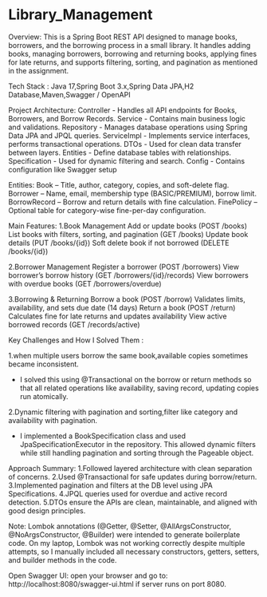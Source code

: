 # Library_Management
Overview:
This is a Spring Boot REST API designed to manage books, borrowers, and the borrowing process in a small library.
It handles adding books, managing borrowers, borrowing and returning books, applying fines for late returns, and supports filtering, sorting, and pagination as mentioned in the assignment.

Tech Stack  : Java 17,Spring Boot 3.x,Spring Data JPA,H2 Database,Maven,Swagger / OpenAPI

Project Architecture:
Controller    - Handles all API endpoints for Books, Borrowers, and Borrow Records.
Service       -  Contains main business logic and validations.
Repository	  -  Manages database operations using Spring Data JPA and JPQL queries.
ServiceImpl	  -  Implements service interfaces, performs transactional operations.
DTOs	        -  Used for clean data transfer between layers.
Entities	    -  Define database tables with relationships.
Specification	-  Used for dynamic filtering and search.
Config	      -  Contains configuration like Swagger setup

 Entities: 
Book – Title, author, category, copies, and soft-delete flag.
Borrower – Name, email, membership type (BASIC/PREMIUM), borrow limit.
BorrowRecord – Borrow and return details with fine calculation.
FinePolicy – Optional table for category-wise fine-per-day configuration.

Main Features:
1.Book Management
                   Add or update books (POST /books)
                   List books with filters, sorting, and pagination (GET /books)
                   Update book details (PUT /books/{id})
                   Soft delete book if not borrowed (DELETE /books/{id})

2.Borrower Management
                     Register a borrower (POST /borrowers)
                     View borrower’s borrow history (GET /borrowers/{id}/records)
                     View borrowers with overdue books (GET /borrowers/overdue)

3.Borrowing & Returning
                      Borrow a book (POST /borrow)
                      Validates limits, availability, and sets due date (14 days)
                      Return a book (POST /return)
                      Calculates fine for late returns and updates availability
                      View active borrowed records (GET /records/active)

Key Challenges and How I Solved Them  :

1.when multiple users borrow the same book,available copies sometimes became inconsistent.
- I solved this using @Transactional on the borrow or return methods so that all related operations like availability, saving record, updating copies run atomically.

2.Dynamic filtering with pagination and sorting,filter like category and availability with pagination.
- I implemented a BookSpecification class and used JpaSpecificationExecutor in the repository.
This allowed dynamic filters while still handling pagination and sorting through the Pageable object.



Approach Summary:
1.Followed layered architecture with clean separation of concerns.
2.Used @Transactional for safe updates during borrow/return.
3.Implemented pagination and filters at the DB level using JPA Specifications.
4.JPQL queries used for overdue and active record detection.
5.DTOs ensure the APIs are clean, maintainable, and aligned with good design principles.


Note: Lombok annotations (@Getter, @Setter, @AllArgsConstructor, @NoArgsConstructor, @Builder) were intended to generate boilerplate code.
On my laptop, Lombok was not working correctly despite multiple attempts, so I manually included all necessary constructors, getters, setters, and builder methods in the code.


Open Swagger UI:
                open your browser and go to: http://localhost:8080/swagger-ui.html
                if server runs on port 8080.








